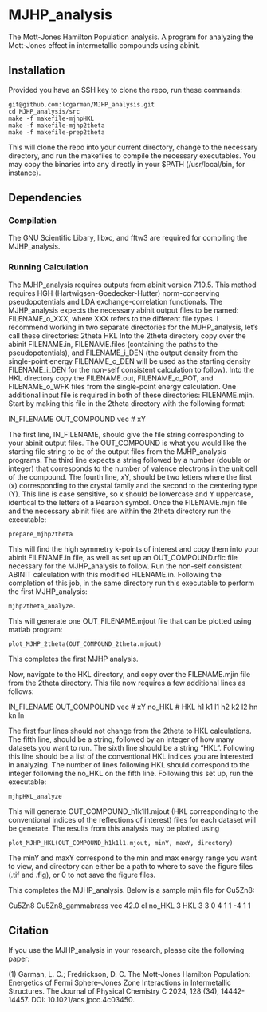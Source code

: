 # MJHP_analysis
The Mott-Jones Hamilton Population analysis. A program for analyzing the Mott-Jones effect in intermetallic compounds using abinit.

## Installation
Provided you have an SSH key to clone the repo, run these commands:
```
git@github.com:lcgarman/MJHP_analysis.git
cd MJHP_analysis/src
make -f makefile-mjhpHKL
make -f makefile-mjhp2theta
make -f makefile-prep2theta
```
This will clone the repo into your current directory, change to the necessary directory, and run the makefiles to compile the necessary executables. You may copy the binaries into any directly in your $PATH (/usr/local/bin, for instance). 

## Dependencies
### Compilation
The GNU Scientific Libary, libxc, and fftw3 are required for compiling the MJHP_analysis.
### Running Calculation
The MJHP_analysis requires outputs from abinit version 7.10.5. This method requires HGH (Hartwigsen-Goedecker-Hutter) norm-conserving pseudopotentials and LDA exchange-correlation functionals. The MJHP_analysis expects the necessary abinit output files to be named: FILENAME_o_XXX, where XXX refers to the different file types. I recommend working in two separate directories for the MJHP_analysis, let’s call these directories:
  2theta
  HKL
Into the 2theta directory copy over the abinit FILENAME.in, FILENAME.files (containing the paths to the pseudopotentials), and FILENAME_i_DEN (the output density from the single-point energy FILENAME_o_DEN will be used as the starting density FILENAME_i_DEN for the non-self consistent calculation to follow). 
Into the HKL directory copy the FILENAME.out, FILENAME_o_POT, and FILENAME_o_WFK files from the single-point energy calculation. 
One additional input file is required in both of these directories: FILENAME.mjin. Start by making this file in the 2theta directory with the following format:

IN_FILENAME
OUT_COMPOUND
vec #
xY

The first line, IN_FILENAME, should give the file string corresponding to your abinit output files. The OUT_COMPOUND is what you would like the starting file string to be of the output files from the MJHP_analysis programs. The third line expects a string followed by a number (double or integer) that corresponds to the number of valence electrons in the unit cell of the compound. The fourth line, xY, should be two letters where the first (x) corresponding to the crystal family and the second to the centering type (Y). This line is case sensitive, so x should be lowercase and Y uppercase, identical to the letters of a Pearson symbol. 
Once the FILENAME.mjin file and the necessary abinit files are within the 2theta directory run the executable:
```
prepare_mjhp2theta
```
This will find the high symmetry k-points of interest and copy them into your abinit FILENAME.in file, as well as set up an OUT_COMPOUND.rflc file necessary for the MJHP_analysis to follow. Run the non-self consistent ABINIT calculation with this modified FILENAME.in. Following the completion of this job, in the same directory run this executable to perform the first MJHP_analysis:
```
mjhp2theta_analyze.
```
This will generate one OUT_FILENAME.mjout file that can be plotted using matlab program:
```
plot_MJHP_2theta(OUT_COMPOUND_2theta.mjout)
```
This completes the first MJHP analysis. 

Now, navigate to the HKL directory, and copy over the FILENAME.mjin file from the 2theta directory. This file now requires a few additional lines as follows:

IN_FILENAME
OUT_COMPOUND
vec #
xY
no_HKL #
HKL
h1 k1 l1
h2 k2 l2
hn kn ln

The first four lines should not change from the 2theta to HKL calculations. The fifth line, should be a string, followed by an integer of how many datasets you want to run. The sixth line should be a string “HKL”. Following this line should be a list of the conventional HKL indices you are interested in analyzing. The number of lines following HKL should correspond to the integer following the no_HKL on the fifth line. Following this set up, run the executable:
```
mjhpHKL_analyze
```
This will generate OUT_COMPOUND_h1k1l1.mjout (HKL corresponding to the conventional indices of the reflections of interest) files for each dataset will be generate. The results from this analysis may be plotted using 
```
plot_MJHP_HKL(OUT_COMPOUND_h1k1l1.mjout, minY, maxY, directory)
```
The  minY and maxY correspond to the min and max energy range you want to view, and directory can either be a path to where to save the figure files (.tif and .fig), or 0 to not save the figure files. 

This completes the MJHP_analysis. Below is a sample mjin file for Cu5Zn8:

Cu5Zn8
Cu5Zn8_gammabrass
vec 42.0
cI
no_HKL 3
HKL
3 3 0
4 1 1 
-4 1 1

## Citation 
If you use the MJHP_analysis in your research, please cite the following paper:

(1) Garman, L. C.; Fredrickson, D. C. The Mott-Jones Hamilton Population: Energetics of Fermi Sphere–Jones Zone Interactions in Intermetallic Structures. The Journal of Physical Chemistry C 2024, 128 (34), 14442-14457. DOI: 10.1021/acs.jpcc.4c03450.

